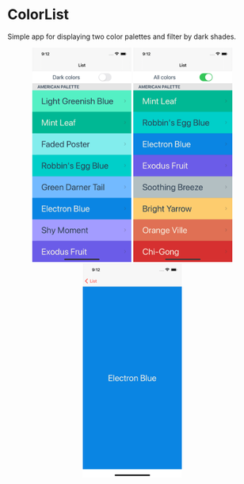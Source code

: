 # ColorList

Simple app for displaying two color palettes and filter by dark shades. 

<p align="center">
<img src="https://github.com/enriquedlh97/ColorList/blob/main/Simulator%20Screen%20Shot%20-%20iPhone%2012%20-%202021-03-07%20at%2009.12.04.png" width="200">
<img src="https://github.com/enriquedlh97/ColorList/blob/main/Simulator%20Screen%20Shot%20-%20iPhone%2012%20-%202021-03-07%20at%2009.12.27.png" width="200">
<img src="https://github.com/enriquedlh97/ColorList/blob/main/Simulator%20Screen%20Shot%20-%20iPhone%2012%20-%202021-03-07%20at%2009.12.41.png" width="200">
</p>
